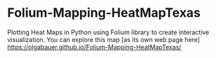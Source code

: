 # Folium-Mapping-HeatMapTexas
Plotting Heat Maps in Python using Folium library to create interactive visualization.
You can explore this map [as its own web page here] https://olgabauer.github.io/Folium-Mapping-HeatMapTexas/

